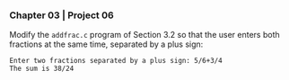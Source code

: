 ### Chapter 03 | Project 06
Modify the `addfrac.c` program of Section 3.2 so that the user enters both fractions at the
same time, separated by a plus sign:
```
Enter two fractions separated by a plus sign: 5/6+3/4
The sum is 38/24
```